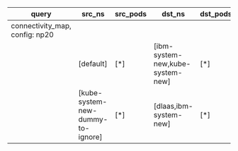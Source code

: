 |query|src_ns|src_pods|dst_ns|dst_pods|connection|
|---|---|---|---|---|---|
|connectivity_map, config: np20|
||[default]|[*]|[ibm-system-new,kube-system-new]|[*]|All connections|
||[kube-system-new-dummy-to-ignore]|[*]|[dlaas,ibm-system-new]|[*]|All connections|


